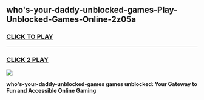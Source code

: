 
## who's-your-daddy-unblocked-games-Play-Unblocked-Games-Online-2z05a
<h3>
<a href="https://premium76.site?title=who's-your-daddy-unblocked-games&ref=25A">CLICK TO PLAY</a></h3>
<hr>

<h3>
<a href="https://premium76.site?title=who's-your-daddy-unblocked-games&ref=25A">CLICK 2 PLAY</a>
  
</h3>

<a href="https://premium76.site?title=who's-your-daddy-unblocked-games&ref=25A"><img src="https://clearcache.store/games.png"></a>


**who's-your-daddy-unblocked-games games unblocked: Your Gateway to Fun and Accessible Online Gaming**

